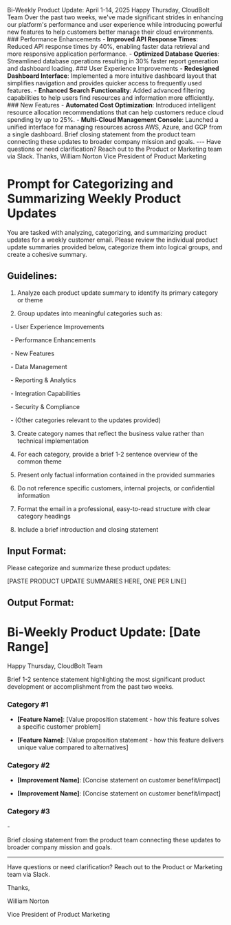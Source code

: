 Bi-Weekly Product Update: April 1-14, 2025 
Happy Thursday, CloudBolt 
Team Over the past two weeks, we've made significant strides in enhancing our platform's performance and user experience while introducing powerful new features to help customers better manage their cloud environments. ### Performance Enhancements - **Improved API Response Times**: Reduced API response times by 40%, enabling faster data retrieval and more responsive application performance. - **Optimized Database Queries**: Streamlined database operations resulting in 30% faster report generation and dashboard loading. ### User Experience Improvements - **Redesigned Dashboard Interface**: Implemented a more intuitive dashboard layout that simplifies navigation and provides quicker access to frequently used features. - **Enhanced Search Functionality**: Added advanced filtering capabilities to help users find resources and information more efficiently. ### New Features - **Automated Cost Optimization**: Introduced intelligent resource allocation recommendations that can help customers reduce cloud spending by up to 25%. - **Multi-Cloud Management Console**: Launched a unified interface for managing resources across AWS, Azure, and GCP from a single dashboard. Brief closing statement from the product team connecting these updates to broader company mission and goals. --- Have questions or need clarification? Reach out to the Product or Marketing team via Slack. Thanks, William Norton Vice President of Product Marketing


# Prompt for Categorizing and Summarizing Weekly Product Updates

  

You are tasked with analyzing, categorizing, and summarizing product updates for a weekly customer email. Please review the individual product update summaries provided below, categorize them into logical groups, and create a cohesive summary.

  

## Guidelines:

  

1. Analyze each product update summary to identify its primary category or theme

2. Group updates into meaningful categories such as:

  - User Experience Improvements

  - Performance Enhancements

  - New Features

  - Data Management

  - Reporting & Analytics

  - Integration Capabilities

  - Security & Compliance

  - (Other categories relevant to the updates provided)

  

3. Create category names that reflect the business value rather than technical implementation

4. For each category, provide a brief 1-2 sentence overview of the common theme

5. Present only factual information contained in the provided summaries

6. Do not reference specific customers, internal projects, or confidential information

7. Format the email in a professional, easy-to-read structure with clear category headings

8. Include a brief introduction and closing statement

  

## Input Format:

Please categorize and summarize these product updates:

  

[PASTE PRODUCT UPDATE SUMMARIES HERE, ONE PER LINE]

  

## Output Format:

# Bi-Weekly Product Update: [Date Range]

    
Happy Thursday, CloudBolt Team

  

Brief 1-2 sentence statement highlighting the most significant product development or accomplishment from the past two weeks.

  

### Category #1


- **[Feature Name]**: [Value proposition statement - how this feature solves a specific customer problem]

- **[Feature Name]**: [Value proposition statement - how this feature delivers unique value compared to alternatives]

  

### Category #2 

  

- **[Improvement Name]**: [Concise statement on customer benefit/impact]

- **[Improvement Name]**: [Concise statement on customer benefit/impact]

  

### Category #3

- 

Brief closing statement from the product team connecting these updates to broader company mission and goals.

---

Have questions or need clarification? Reach out to the Product or Marketing team via Slack. 

  

Thanks, 

William Norton

Vice President of Product Marketing

